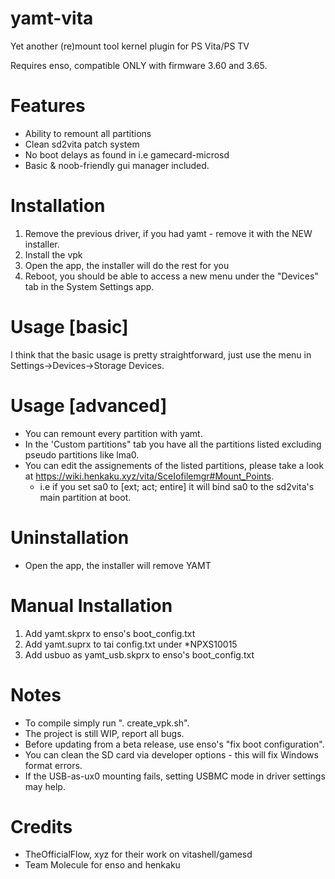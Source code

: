 # yamt-vita
Yet another (re)mount tool kernel plugin for PS Vita/PS TV

Requires enso, compatible ONLY with firmware 3.60 and 3.65.

# Features
 - Ability to remount all partitions
 - Clean sd2vita patch system
 - No boot delays as found in i.e gamecard-microsd
 - Basic & noob-friendly gui manager included.

# Installation
 1) Remove the previous driver, if you had yamt - remove it with the NEW installer.
 2) Install the vpk
 3) Open the app, the installer will do the rest for you
 4) Reboot, you should be able to access a new menu under the "Devices" tab in the System Settings app.
 
# Usage [basic]
 I think that the basic usage is pretty straightforward, just use the menu in Settings->Devices->Storage Devices.
 
# Usage [advanced]
 - You can remount every partition with yamt.
 - In the 'Custom partitions" tab you have all the partitions listed excluding pseudo partitions like lma0.
 - You can edit the assignements of the listed partitions, please take a look at https://wiki.henkaku.xyz/vita/SceIofilemgr#Mount_Points.
   - i.e if you set sa0 to [ext; act; entire] it will bind sa0 to the sd2vita's main partition at boot.
 
# Uninstallation
 - Open the app, the installer will remove YAMT

# Manual Installation
 1) Add yamt.skprx to enso's boot_config.txt
 2) Add yamt.suprx to tai config.txt under \*NPXS10015
 3) Add usbuo as yamt_usb.skprx to enso's boot_config.txt
 
# Notes
 - To compile simply run ". create_vpk.sh".
 - The project is still WIP, report all bugs.
 - Before updating from a beta release, use enso's "fix boot configuration".
 - You can clean the SD card via developer options - this will fix Windows format errors.
 - If the USB-as-ux0 mounting fails, setting USBMC mode in driver settings may help.
  
# Credits
  - TheOfficialFlow, xyz for their work on vitashell/gamesd
  - Team Molecule for enso and henkaku
